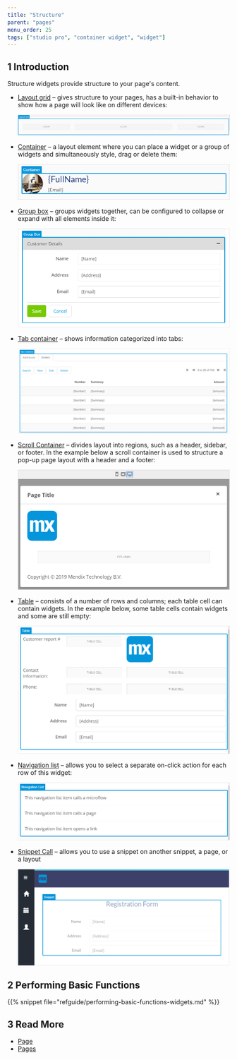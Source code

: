 ```yaml
---
title: "Structure"
parent: "pages"
menu_order: 25
tags: ["studio pro", "container widget", "widget"]
---
```


## 1 Introduction

Structure  widgets provide structure to your page's content.

* [Layout grid](layout-grid) – gives structure to your pages, has a built-in behavior to show how a page will look like on different devices:

    ![Layout Grid Example](attachments/structure-widgets/layout-grid-example.png)

* [Container](container) – a layout element where you can place a widget or a group of widgets and simultaneously style, drag or delete them:

    ![Container Example](attachments/structure-widgets/container-example.png)

* [Group box](group-box) – groups widgets together, can be configured to collapse or expand with all elements inside it:

    ![Group Box Example](attachments/structure-widgets/group-box-example.png)

* [Tab container](tab-container) – shows information categorized into tabs:

    ![Tab Container Example](attachments/structure-widgets/tab-container-example.png)

* [Scroll Container](scroll-container) – divides layout into regions, such as a header, sidebar, or footer. In the example below a scroll container is used to structure a pop-up page layout with a header and a footer:

    ![Scroll Container Example](attachments/structure-widgets/scroll-container-example.png)

* [Table](table) – consists of a number of rows and columns; each table cell can contain widgets. In the example below, some table cells contain widgets and some are still empty:

    ![Table Example](attachments/structure-widgets/table-example.png)

* [Navigation list](navigation-list) – allows you to select a separate on-click action for each row of this widget:

    ![Navigation List Example](attachments/structure-widgets/navigation-list-example.png)

* [Snippet Call](snippet-call) – allows you to use a snippet on another snippet, a page, or a layout

  ![](attachments/structure-widgets/snippet-call-design-mode-example.png)

## 2 Performing Basic Functions

{{% snippet file="refguide/performing-basic-functions-widgets.md" %}}

## 3 Read More

* [Page](page)
* [Pages](pages)